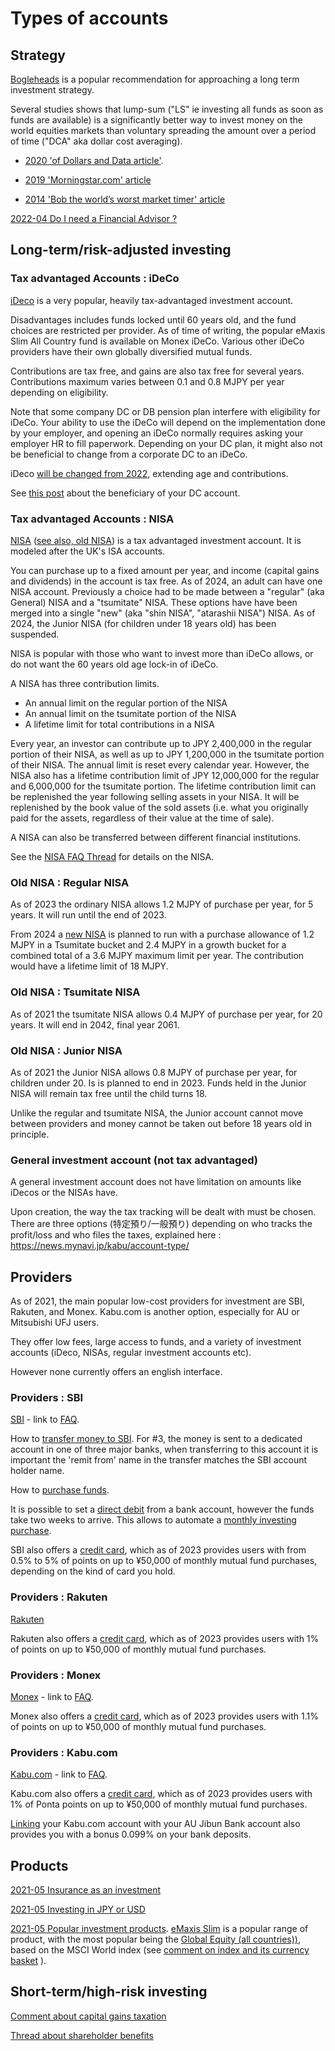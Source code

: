 # Types of accounts

## Strategy

[Bogleheads](https://www.bogleheads.org/wiki/Bogleheads%C2%AE_investment_philosophy_for_non-US_investors) is a popular recommendation for approaching 
a long term investment strategy.

Several studies shows that lump-sum ("LS" ie investing all funds as soon as funds are available) is a significantly better way to invest money on the world equities 
markets than voluntary spreading the amount over a period of time ("DCA" aka dollar cost averaging). 

- [2020 'of Dollars and Data article'](https://ofdollarsanddata.com/dollar-cost-averaging-vs-lump-sum/).

- [2019 'Morningstar.com' article](https://www.morningstar.com.au/learn/article/the-dollar-cost-averaging-myth-why-lump-sum-i/197410)

- [2014 'Bob the world’s worst market timer' article](https://awealthofcommonsense.com/2014/02/worlds-worst-market-timer/)

[2022-04 Do I need a Financial Advisor ?](https://www.reddit.com/r/JapanFinance/comments/uc02r6/financial_advisor_recommendations/)

## Long-term/risk-adjusted investing

### Tax advantaged Accounts : iDeCo

[iDeco](https://www.ideco-koushiki.jp/english/) is a very popular, heavily tax-advantaged investment account.

Disadvantages includes funds locked until 60 years old, and the fund choices are restricted per provider. As of time of writing, the popular eMaxis Slim All Country fund is available
on Monex iDeCo. Various other iDeCo providers have their own globally diversified mutual funds.

Contributions are tax free, and gains are also tax free for several years. Contributions maximum varies between 0.1 and 0.8 MJPY per year depending on eligibility.

Note that some company DC or DB pension plan interfere with eligibility for iDeCo. Your ability to use the iDeCo will depend on the implementation done by your employer, 
and opening an iDeCo normally requires asking your employer HR to fill paperwork. Depending on your DC plan, it might also not be beneficial to change from a corporate 
DC to an iDeCo. 

iDeco [will be changed from 2022](https://www.aon.com/getmedia/bdedf2c7-4338-4dee-bec4-48cfcd303ffc/20200828.aspx), extending age and contributions.

See [this post](https://www.reddit.com/r/JapanFinance/comments/16d3n78/death_and_dc_pension_benefits/) about the beneficiary of your DC account.

### Tax advantaged  Accounts : NISA

[NISA](https://www.jsda.or.jp/en/activities/research-studies/html/2024nisa.html) ([see also, old NISA](https://www.jsda.or.jp/en/activities/research-studies/html/NISA.html)) is 
a tax advantaged investment account. It is modeled after the UK's ISA accounts. 

You can purchase up to a fixed amount per year, and income (capital gains and dividends) in the account is tax free. As of 2024, an adult can have one NISA account. Previously a choice had 
to be made between a "regular" (aka General) NISA and a "tsumitate" NISA. These options have have been merged into a single "new" (aka "shin NISA", "atarashii NISA") 
NISA. As of 2024, the Junior NISA (for children under 18 years old) has been suspended. 

NISA is popular with those who want to invest more than iDeCo allows, or do not want the 60 years old age lock-in of iDeCo.

A NISA has three contribution limits. 
- An annual limit on the regular portion of the NISA
- An annual limit on the tsumitate portion of the NISA
- A lifetime limit for total contributions in a NISA

Every year, an investor can contribute up to JPY 2,400,000 in the regular portion of their NISA, as well as up to JPY 1,200,000 in the tsumitate portion of their NISA. The annual limit
is reset every calendar year. However, the NISA also has a lifetime contribution limit of JPY 12,000,000 for the regular and 6,000,000 for the tsumitate portion. The lifetime contribution limit can be replenished the year following selling assets in your NISA. It will be replenished by the book value of the sold assets (i.e. what you originally paid for the assets, regardless of their value at the time of sale).

A NISA can also be transferred between different financial institutions. 


See the [NISA FAQ Thread](https://www.reddit.com/r/JapanFinance/comments/181kb33/new_nisa_questions_thread/) for details on the NISA.


### Old NISA : Regular NISA

As of 2023 the ordinary NISA allows 1.2 MJPY of purchase per year, for 5 years. It will run until the end of 2023.

From 2024  a [new NISA](https://www.fsa.go.jp/policy/nisa2/about/nisa2024/index.html) is planned to run with a purchase allowance of 1.2 MJPY in a Tsumitate bucket and 2.4 MJPY in a growth bucket for a combined total of a 3.6 MJPY maximum limit per year. The contribution would have a lifetime limit of 18 MJPY.

### Old NISA : Tsumitate NISA

As of 2021 the tsumitate NISA allows 0.4 MJPY of purchase per year, for 20 years. It will end in 2042, final year 2061.

### Old NISA : Junior NISA

As of 2021 the Junior NISA allows 0.8 MJPY of purchase per year, for children under 20. Is is planned to end in 2023. Funds held in the Junior NISA will remain tax free until the child turns 18.

Unlike the regular and tsumitate NISA, the Junior account cannot move between providers and money cannot be taken out before 18 years old in principle.

### General investment account (not tax advantaged)

A general investment account does not have limitation on amounts like iDecos or the NISAs have.

Upon creation, the way the tax tracking will be dealt with must be chosen. There are three options (特定預り/一般預り) depending on who tracks the profit/loss and who files the taxes, explained here : https://news.mynavi.jp/kabu/account-type/

## Providers

As of 2021, the main popular low-cost providers for investment are SBI, Rakuten, and Monex. Kabu.com is another option, especially for AU or Mitsubishi UFJ users.

They offer low fees, large access to funds, and a variety of investment accounts (iDeco, NISAs, regular investment accounts etc).

However none currently offers an english interface.

### Providers : SBI

[SBI](https://www.sbisec.co.jp/ETGate) - link to [FAQ](https://faq.sbisec.co.jp/).

How to [transfer money to SBI](https://faq.sbisec.co.jp/answer/5ef9b0184a6766001122d1af). For #3, the money is sent to a dedicated account in one of three major banks, when transferring to this account it is important the 'remit from' name in the transfer matches the SBI account holder name.

How to [purchase funds](https://www.retirejapan.com/forum/viewtopic.php?f=4&t=515).

It is possible to set a [direct debit](https://site1.sbisec.co.jp/ETGate/WPLETmgR001Control?OutSide=on&getFlg=on&burl=search_home&cat1=home&cat2=service&dir=service&file=home_directdebit.html) from a bank account, however the funds take two weeks to arrive. This allows to automate a [monthly investing purchase](https://www.retirejapan.com/forum/viewtopic.php?f=4&t=1136).

SBI also offers a [credit card](https://www.sbisec.co.jp/ETGate/?_ControlID=WPLETmgR001Control&_PageID=WPLETmgR001Mdtl20&_DataStoreID=DSWPLETmgR001Control&_ActionID=DefaultAID&burl=search_home&cat1=home&cat2=tsumitate&dir=tsumitate&file=home_tsumitate.html&getFlg=on&OutSide=on#2), which as of 2023 provides users with from 0.5% to 5% of points on up to ¥50,000 of monthly mutual fund purchases, depending on the kind of card you hold.

### Providers : Rakuten

[Rakuten](https://www.rakuten-sec.co.jp)

Rakuten also offers a [credit card](https://www.rakuten-sec.co.jp/web/rfund/guide/creditcard.html), which as of 2023 provides users with 1% of points on up to ¥50,000 of monthly mutual fund purchases.

### Providers : Monex

[Monex](https://www.monex.co.jp) - link to [FAQ](https://info.monex.co.jp/support/index.html).

Monex also offers a [credit card](https://info.monex.co.jp/service/monex-card/index.html), which as of 2023 provides users with 1.1% of points on up to ¥50,000 of monthly mutual fund purchases.

### Providers : Kabu.com

[Kabu.com](https://kabu.com) - link to [FAQ](https://faq.kabu.com/s/).

Kabu.com also offers a [credit card](https://kabu.com/company/lp/lp200.html), which as of 2023 provides users with 1% of Ponta points on up to ¥50,000 of monthly mutual fund purchases.

[Linking](https://kabu.com/sp/item/bab/jbk/program/default.html) your Kabu.com account with your AU Jibun Bank account also provides you with a bonus 0.099% on your bank deposits.

## Products

[2021-05 Insurance as an investment](https://www.reddit.com/r/JapanFinance/comments/nbeehf/cashvalue_insurance_as_retirement_investment/)

[2021-05 Investing in JPY or USD](https://www.reddit.com/r/JapanFinance/comments/ls1unb/selling_us_stocks_and_currency_choice_implications/gopg48u?utm_source=share&utm_medium=web2x&context=3)

[2021-05 Popular investment products](https://www.reddit.com/r/JapanFinance/comments/nlukfg/where_you_guys_putting_your_money_right_now/). [eMaxis Slim](https://emaxis.jp/lp/slim/pr1/index.html) is a popular range of product, with the most popular being the [Global Equity (all countries))](https://emaxis.jp/fund/253425.html), based on the MSCI World index (see [comment on index and its currency basket](https://www.reddit.com/r/JapanFinance/comments/r7l9ce/comment/hn6wuzl/?utm_source=share&utm_medium=web2x&context=3) ).

## Short-term/high-risk investing

[Comment about capital gains taxation](https://www.reddit.com/r/JapanFinance/comments/mfdg8g/foreign_capital_gainsdividendsinterest_tax_rates/gsncjk9/)

[Thread about shareholder benefits](https://www.reddit.com/r/JapanFinance/comments/pxl2pu/interesting_shareholder_benefits/)
